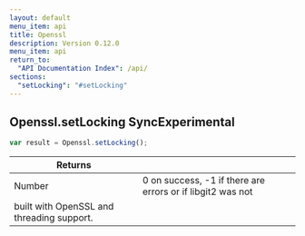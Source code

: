 ```yaml
---
layout: default
menu_item: api
title: Openssl
description: Version 0.12.0
menu_item: api
return_to:
  "API Documentation Index": /api/
sections:
  "setLocking": "#setLocking"
---
```


## <a name="setLocking"></a><span>Openssl.</span>setLocking <span class="tags"><span class="sync">Sync</span><span class="experimental">Experimental</span></span>

```js
var result = Openssl.setLocking();
```

| Returns |  |
| --- | --- |
| Number |  0 on success, -1 if there are errors or if libgit2 was not
 built with OpenSSL and threading support. |

